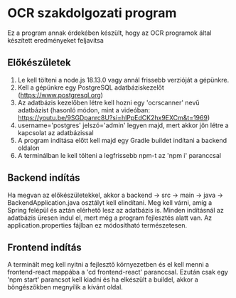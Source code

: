 # OCR szakdolgozati program

Ez a program annak érdekében készült, hogy az OCR programok által készített eredményeket feljavítsa

## Előkészületek

1. Le kell tölteni a node.js 18.13.0 vagy annál frissebb verzióját a gépünkre.
2. Kell a gépünkre egy PostgreSQL adatbáziskezelőt (https://www.postgresql.org)
3. Az adatbázis kezelőben létre kell hozni egy 'ocrscanner' nevű adatbázist (hasonló módon, mint a videóban: https://youtu.be/9SGDpanrc8U?si=hlPpEdCK2hx9EXCm&t=1969)
4. username='postgres' jelszó='admin' legyen majd, mert akkor jön létre a kapcsolat az adatbázissal
5. A program indítása előtt kell majd egy Gradle buildet indítani a backend oldalon
6. A terminálban le kell tölteni a legfrissebb npm-t az 'npm i' paranccsal

## Backend indítás

Ha megvan az előkészületekkel, akkor a backend -> src -> main -> java -> BackendApplication.java osztályt kell elindítani.
Meg kell várni, amíg a Spring felépül és aztán elérhető lesz az adatbázis is.
Minden indításnál az adatbázis üresen indul el, mert még a program fejlesztés alatt van.
Az application.properties fájlban ez módosítható természetesen.

## Frontend indítás

A terminált meg kell nyitni a fejlesztő környezetben és el kell menni a frontend-react mappába a 'cd frontend-react' paranccsal.
Ezután csak egy 'npm start' parancsot kell kiadni és ha elkészült a buildel, akkor a böngészőkben megnyílik a kívánt oldal.
